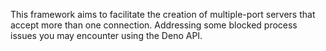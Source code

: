 This framework aims to facilitate the creation of multiple-port servers that accept more than one connection. Addressing some blocked process issues you may encounter using the Deno API.
